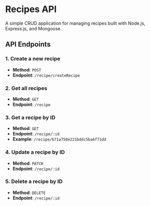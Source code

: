 # Recipes API

A simple CRUD application for managing recipes built with Node.js, Express.js, and Mongoose.

## API Endpoints

### 1. Create a new recipe
- **Method**: `POST`
- **Endpoint**: `/recipe/createRecipe`

### 2. Get all recipes
- **Method**: `GET`
- **Endpoint**: `/recipe`

### 3. Get a recipe by ID
- **Method**: `GET`
- **Endpoint**: `/recipe/:id`
- **Example**: `/recipe/671a758e221bddc5ba6f71dd`

### 4. Update a recipe by ID
- **Method**: `PATCH`
- **Endpoint**: `/recipe/:id`

### 5. Delete a recipe by ID
- **Method**: `DELETE`
- **Endpoint**: `/recipe/:id`
